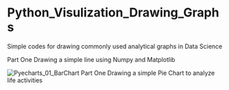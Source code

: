 # Python_Visulization_Drawing_Graphs
Simple codes for drawing commonly used analytical graphs in Data Science

Part One
Drawing a simple line using Numpy and Matplotlib 

![Pyecharts_01_BarChart](https://C:\Users\LylionCj\Desktop\Pyecharts\PNG)
Part One
Drawing a simple Pie Chart to analyze life activities
